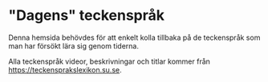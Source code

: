 # "Dagens" teckenspråk
Denna hemsida behövdes för att enkelt kolla tillbaka på de teckenspråk som man har försökt lära sig genom tiderna. 

Alla teckenspråk videor, beskrivningar och titlar kommer från https://teckensprakslexikon.su.se. 
